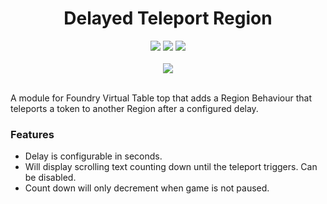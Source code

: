 <h1 align="center">Delayed Teleport Region</h1>

<p align="center">
    <a href="https://github.com/strongpauly/fvtt-delayed-teleport-region/pulse"><img src="https://img.shields.io/github/last-commit/strongpauly/fvtt-delayed-teleport-region?style=for-the-badge&logo=github&color=7dc4e4&logoColor=D9E0EE&labelColor=302D41"/></a>
    <a href="https://github.com/strongpauly/fvtt-delayed-teleport-region/releases/latest"><img src="https://img.shields.io/github/v/release/strongpauly/fvtt-delayed-teleport-region?style=for-the-badge&logo=gitbook&color=8bd5ca&logoColor=D9E0EE&labelColor=302D41"/></a>
    <a href="https://github.com/strongpauly/fvtt-delayed-teleport-region/stargazers"><img src="https://img.shields.io/github/stars/strongpauly/fvtt-delayed-teleport-region?style=for-the-badge&logo=apachespark&color=eed49f&logoColor=D9E0EE&labelColor=302D41"/></a>
    <br/>
    <br/>
    <img src="https://img.shields.io/badge/dynamic/json?url=https%3A%2F%2Fgithub.com%strongpauly%2Ffvtt-delayed-teleport-region%2Freleases%2Flatest%2Fdownload%2Fmodule.json&query=%24.compatibility.verified&style=for-the-badge&logo=foundryvirtualtabletop&label=Foundry%20Version&color=%23fe6a1f"/>
    <br/>
    <br/>
</p>

A module for Foundry Virtual Table top that adds a Region Behaviour that teleports a token to another Region after a configured delay.

### Features

- Delay is configurable in seconds.
- Will display scrolling text counting down until the teleport triggers. Can be disabled.
- Count down will only decrement when game is not paused.
